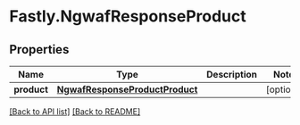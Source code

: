 # Fastly.NgwafResponseProduct

## Properties

Name | Type | Description | Notes
------------ | ------------- | ------------- | -------------
**product** | [**NgwafResponseProductProduct**](NgwafResponseProductProduct.md) |  | [optional] 


[[Back to API list]](../../README.md#endpoints) [[Back to README]](../../README.md)
